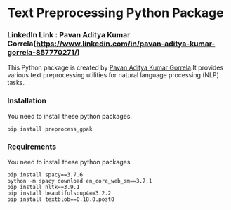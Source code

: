 # Text Preprocessing  Python Package


### LinkedIn Link : Pavan Aditya Kumar Gorrela(https://www.linkedin.com/in/pavan-aditya-kumar-gorrela-857770271/)

This Python package is created by [Pavan Aditya Kumar Gorrela](https://github.com/Pavan-Aditya-Kumar-Gorrela).It provides various text preprocessing utilities for natural language processing (NLP) tasks.

### Installation
You need to install these python packages.
```
pip install preprocess_gpak
```


### Requirements
You need to install these python  packages.

```
pip install spacy==3.7.6
python -m spacy download en_core_web_sm==3.7.1
pip install nltk==3.9.1
pip install beautifulsoup4==3.2.2
pip install textblob==0.18.0.post0
```
